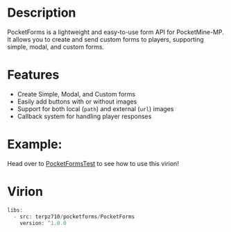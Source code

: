 # Description
PocketForms is a lightweight and easy-to-use form API for PocketMine-MP. It allows you to create and send custom forms to players, supporting simple, modal, and custom forms.

# Features
- Create Simple, Modal, and Custom forms  
- Easily add buttons with or without images  
- Support for both local (`path`) and external (`url`) images  
- Callback system for handling player responses

# Example:
Head over to [PocketFormsTest](https://github.com/Terpz710/PocketFormsTest/tree/v1.0.0) to see how to use this virion!

# Virion
```php
libs:
  - src: terpz710/pocketforms/PocketForms
    version: ^1.0.0
```
